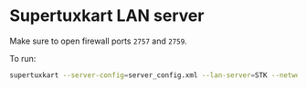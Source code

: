 # Supertuxkart LAN server

Make sure to open firewall ports `2757` and `2759`.

To run: 
```sh
supertuxkart --server-config=server_config.xml --lan-server=STK --network-console
```
